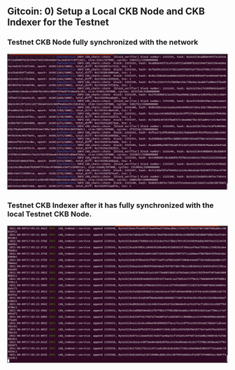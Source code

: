## Gitcoin: 0) Setup a Local CKB Node and CKB Indexer for the Testnet



### Testnet CKB Node fully synchronized with the network

![](/images/cbk_node.png)



### Testnet  CKB Indexer after it has fully synchronized with the local Testnet CKB Node.

![](/images/ckb_indexer.png)



